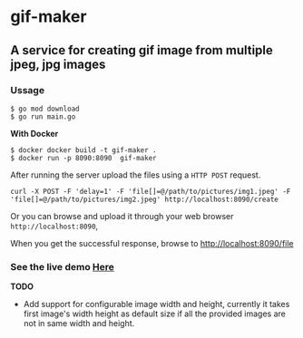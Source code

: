 # gif-maker 

## A service for creating gif image from multiple jpeg, jpg images


### Ussage

`$ go mod download`<br/>
`$ go run main.go`

**With Docker** 

`$ docker docker build -t gif-maker . `<br/>
`$ docker run -p 8090:8090  gif-maker` 


After running the server upload the files using a `HTTP POST` request.
&nbsp;

`curl -X POST -F 'delay=1' -F 'file[]=@/path/to/pictures/img1.jpeg' -F 'file[]=@/path/to/pictures/img2.jpeg' http://localhost:8090/create`

Or you can browse and upload it through your web browser `http://localhost:8090`,    

When you get the successful response, browse to [http://localhost:8090/file](http://localhost:8090/file) 

### See the live demo [Here](https://cryptic-gorge-21126.herokuapp.com) 


**TODO** 
- Add support for configurable image width and height, currently it takes first image's width height as default size if all the provided images are not in same width and height. 

   

